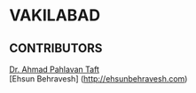 # VAKILABAD


## CONTRIBUTORS
[Dr. Ahmad Pahlavan Taft](http://aptafti.com/)<br/>
[Ehsun Behravesh] (http://ehsunbehravesh.com)
